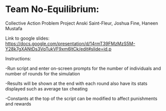 # Team No-Equilibrium:
Collective Action Problem Project
Anski Saint-Fleur, Joshua Fine, Haneen Mustafa

Link to google slides:
https://docs.google.com/presentation/d/14rmT39FMzMzS5M-Y28k7gXANtDs3VqTukVF9xm6ltCk/edit#slide=id.p

Instructions:

-Run script and enter on-screen prompts for the number of individuals and number of rounds for the simulation

-Results will be shown at the end with each round also have its stats displayed such as average tax cheating

-Constants at the top of the script can be modified to affect punishments and rewards
